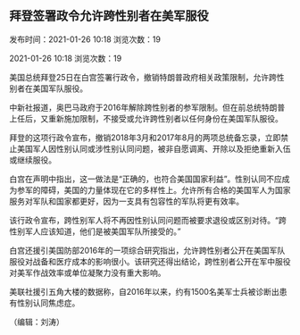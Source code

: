 ## 拜登签署政令允许跨性别者在美军服役

发布时间：2021-01-26 10:18 浏览次数：19

2021-01-26 10:18 浏览次数：19

美国总统拜登25日在白宫签署行政令，撤销特朗普政府相关政策限制，允许跨性别者在美国军队服役。

中新社报道，奥巴马政府于2016年解除跨性别者的参军限制。但在前总统特朗普上任后，又重新施加限制，不接受或允许跨性别者以任何身份在美国军队服役。

拜登的这项行政令宣布，撤销2018年3月和2017年8月的两项总统备忘录，立即禁止美国军人因性别认同或涉性别认同问题，被非自愿调离、开除以及拒绝重新入伍或继续服役。

白宫在声明中指出，这一做法是“正确的，也符合美国国家利益”。性别认同不应成为参军的障碍，美国的力量体现在它的多样性上。允许所有合格的美国军人为国家服务对军队和国家都更好，因为一支具有包容性的军队将更有效率。

该行政令宣布，跨性别军人将不再因性别认同问题而被要求退役或区别对待。“跨性别军人应该知道，他们是被美国军队所接受的。”

白宫还援引美国防部2016年的一项综合研究指出，允许跨性别者公开在美国军队服役对战备和医疗成本的影响很小。该研究还得出结论，跨性别者公开在军中服役对美军作战效率或单位凝聚力没有重大影响。

美联社援引五角大楼的数据称，自2016年以来，约有1500名美军士兵被诊断出患有性别认同焦虑症。

（编辑：刘涛）

